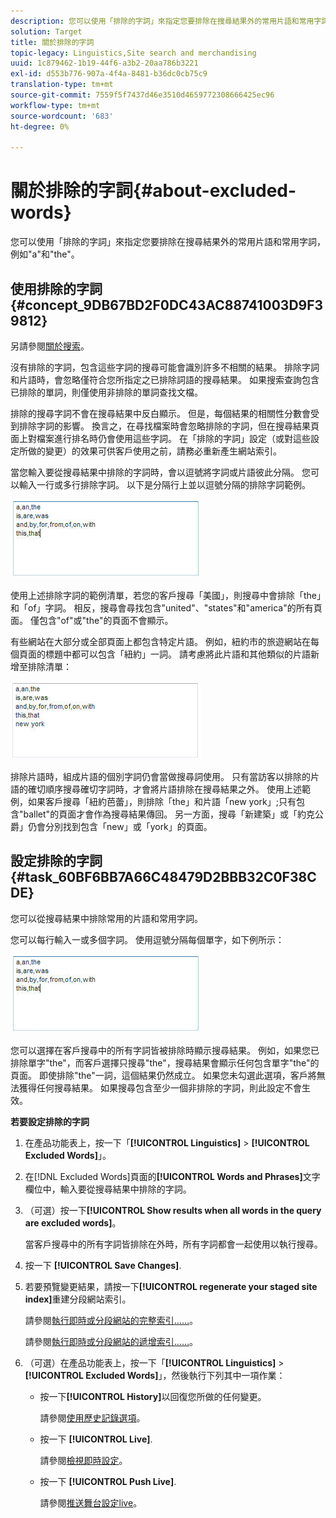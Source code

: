 ```yaml
---
description: 您可以使用「排除的字詞」來指定您要排除在搜尋結果外的常用片語和常用字詞，例如"a"和"the"。
solution: Target
title: 關於排除的字詞
topic-legacy: Linguistics,Site search and merchandising
uuid: 1c879462-1b19-44f6-a3b2-20aa786b3221
exl-id: d553b776-907a-4f4a-8481-b36dc0cb75c9
translation-type: tm+mt
source-git-commit: 7559f5f7437d46e3510d4659772308666425ec96
workflow-type: tm+mt
source-wordcount: '683'
ht-degree: 0%

---
```


# 關於排除的字詞{#about-excluded-words}

您可以使用「排除的字詞」來指定您要排除在搜尋結果外的常用片語和常用字詞，例如&quot;a&quot;和&quot;the&quot;。

## 使用排除的字詞{#concept_9DB67BD2F0DC43AC88741003D9F39812}

另請參閱[關於搜索](../c-about-settings-menu/c-about-searching-menu.md#concept_207105CF26B1448F8A3D223787C56AB8)。

沒有排除的字詞，包含這些字詞的搜尋可能會識別許多不相關的結果。 排除字詞和片語時，會忽略僅符合您所指定之已排除詞語的搜尋結果。 如果搜索查詢包含已排除的單詞，則僅使用非排除的單詞查找文檔。

排除的搜尋字詞不會在搜尋結果中反白顯示。 但是，每個結果的相關性分數會受到排除字詞的影響。 換言之，在尋找檔案時會忽略排除的字詞，但在搜尋結果頁面上對檔案進行排名時仍會使用這些字詞。 在「排除的字詞」設定（或對這些設定所做的變更）的效果可供客戶使用之前，請務必重新產生網站索引。

當您輸入要從搜尋結果中排除的字詞時，會以逗號將字詞或片語彼此分隔。 您可以輸入一行或多行排除字詞。 以下是分隔行上並以逗號分隔的排除字詞範例。

![](assets/excluded_words_1.jpg)

使用上述排除字詞的範例清單，若您的客戶搜尋「美國」，則搜尋中會排除「the」和「of」字詞。 相反，搜尋會尋找包含&quot;united&quot;、&quot;states&quot;和&quot;america&quot;的所有頁面。 僅包含&quot;of&quot;或&quot;the&quot;的頁面不會顯示。

有些網站在大部分或全部頁面上都包含特定片語。 例如，紐約市的旅遊網站在每個頁面的標題中都可以包含「紐約」一詞。 請考慮將此片語和其他類似的片語新增至排除清單：

![](assets/excluded_words_2.jpg)

排除片語時，組成片語的個別字詞仍會當做搜尋詞使用。 只有當訪客以排除的片語的確切順序搜尋確切字詞時，才會將片語排除在搜尋結果之外。 使用上述範例，如果客戶搜尋「紐約芭蕾」，則排除「the」和片語「new york」;只有包含&quot;ballet&quot;的頁面才會作為搜尋結果傳回。 另一方面，搜尋「新建築」或「約克公爵」仍會分別找到包含「new」或「york」的頁面。

## 設定排除的字詞{#task_60BF6BB7A66C48479D2BBB32C0F38CDE}

您可以從搜尋結果中排除常用的片語和常用字詞。

您可以每行輸入一或多個字詞。 使用逗號分隔每個單字，如下例所示：

![](assets/excluded_words_1.jpg)

您可以選擇在客戶搜尋中的所有字詞皆被排除時顯示搜尋結果。 例如，如果您已排除單字&quot;the&quot;，而客戶選擇只搜尋&quot;the&quot;，搜尋結果會顯示任何包含單字&quot;the&quot;的頁面。 即使排除&quot;the&quot;一詞，這個結果仍然成立。 如果您未勾選此選項，客戶將無法獲得任何搜尋結果。 如果搜尋包含至少一個非排除的字詞，則此設定不會生效。

**若要設定排除的字詞**

1. 在產品功能表上，按一下「**[!UICONTROL Linguistics]** > **[!UICONTROL Excluded Words]**」。
1. 在[!DNL Excluded Words]頁面的&#x200B;**[!UICONTROL Words and Phrases]**&#x200B;文字欄位中，輸入要從搜尋結果中排除的字詞。
1. （可選）按一下&#x200B;**[!UICONTROL Show results when all words in the query are excluded words]**。

   當客戶搜尋中的所有字詞皆排除在外時，所有字詞都會一起使用以執行搜尋。
1. 按一下 **[!UICONTROL Save Changes]**.
1. 若要預覽變更結果，請按一下&#x200B;**[!UICONTROL regenerate your staged site index]**&#x200B;重建分段網站索引。

   請參閱[執行即時或分段網站的完整索引……](../c-about-index-menu/c-about-full-index.md#task_F7FE04D8A1654A7787FCCA31B45EB42D)。

   請參閱[執行即時或分段網站的遞增索引……](../c-about-index-menu/c-about-incremental-index.md#task_9BFB6157F3884B2FAECB7E0E9CA318CB)。
1. （可選）在產品功能表上，按一下「**[!UICONTROL Linguistics]** > **[!UICONTROL Excluded Words]**」，然後執行下列其中一項作業：

   * 按一下&#x200B;**[!UICONTROL History]**&#x200B;以回復您所做的任何變更。

      請參閱[使用歷史記錄選項](../t-using-the-history-option.md#task_70DD3F87A67242BBBD2CB27156F43002)。

   * 按一下 **[!UICONTROL Live]**.

      請參閱[檢視即時設定](../c-about-staging.md#task_401A0EBDB5DB4D4CA933CBA7BECDC10F)。

   * 按一下 **[!UICONTROL Push Live]**.

      請參閱[推送舞台設定live](../c-about-staging.md#task_44306783B4C0408AAA58B471DAF2D9A4)。
